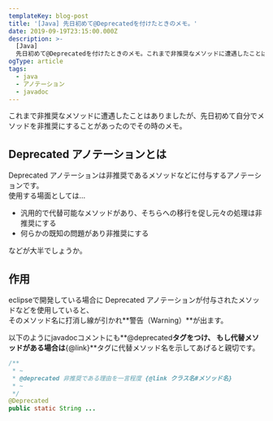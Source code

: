 ```yaml
---
templateKey: blog-post
title: '[Java] 先日初めて@Deprecatedを付けたときのメモ。'
date: 2019-09-19T23:15:00.000Z
description: >-
  [Java]
  先日初めて@Deprecatedを付けたときのメモ。これまで非推奨なメソッドに遭遇したことはありましたが、先日初めて自分でメソッドを非推奨にすることがあったのでその時のメモ。
ogType: article
tags:
  - java
  - アノテーション
  - javadoc
---
```

これまで非推奨なメソッドに遭遇したことはありましたが、先日初めて自分でメソッドを非推奨にすることがあったのでその時のメモ。

## Deprecated アノテーションとは
Deprecated アノテーションは非推奨であるメソッドなどに付与するアノテーションです。  
使用する場面としては...  
- 汎用的で代替可能なメソッドがあり、そちらへの移行を促し元々の処理は非推奨にする
- 何らかの既知の問題があり非推奨にする

などが大半でしょうか。

## 作用
eclipseで開発している場合に Deprecated アノテーションが付与されたメソッドなどを使用していると、  
そのメソッド名に打消し線が引かれ**警告（Warning）**が出ます。

以下のようにjavadocコメントにも**@deprecated**タグをつけ、
もし代替メソッドがある場合は**{@link}**タグに代替メソッド名を示してあげると親切です。

```java
/**
 * ~
 * @deprecated 非推奨である理由を一言程度 {@link クラス名#メソッド名}
 * ~
 */
@Deprecated
public static String ...
```

